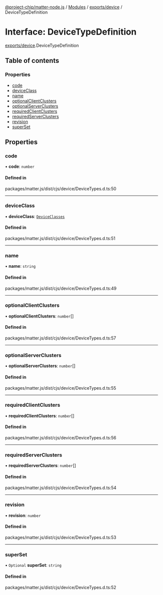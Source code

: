 [@project-chip/matter-node.js](../README.md) / [Modules](../modules.md) / [exports/device](../modules/exports_device.md) / DeviceTypeDefinition

# Interface: DeviceTypeDefinition

[exports/device](../modules/exports_device.md).DeviceTypeDefinition

## Table of contents

### Properties

- [code](exports_device.DeviceTypeDefinition.md#code)
- [deviceClass](exports_device.DeviceTypeDefinition.md#deviceclass)
- [name](exports_device.DeviceTypeDefinition.md#name)
- [optionalClientClusters](exports_device.DeviceTypeDefinition.md#optionalclientclusters)
- [optionalServerClusters](exports_device.DeviceTypeDefinition.md#optionalserverclusters)
- [requiredClientClusters](exports_device.DeviceTypeDefinition.md#requiredclientclusters)
- [requiredServerClusters](exports_device.DeviceTypeDefinition.md#requiredserverclusters)
- [revision](exports_device.DeviceTypeDefinition.md#revision)
- [superSet](exports_device.DeviceTypeDefinition.md#superset)

## Properties

### code

• **code**: `number`

#### Defined in

packages/matter.js/dist/cjs/device/DeviceTypes.d.ts:50

___

### deviceClass

• **deviceClass**: [`DeviceClasses`](../enums/exports_device.DeviceClasses.md)

#### Defined in

packages/matter.js/dist/cjs/device/DeviceTypes.d.ts:51

___

### name

• **name**: `string`

#### Defined in

packages/matter.js/dist/cjs/device/DeviceTypes.d.ts:49

___

### optionalClientClusters

• **optionalClientClusters**: `number`[]

#### Defined in

packages/matter.js/dist/cjs/device/DeviceTypes.d.ts:57

___

### optionalServerClusters

• **optionalServerClusters**: `number`[]

#### Defined in

packages/matter.js/dist/cjs/device/DeviceTypes.d.ts:55

___

### requiredClientClusters

• **requiredClientClusters**: `number`[]

#### Defined in

packages/matter.js/dist/cjs/device/DeviceTypes.d.ts:56

___

### requiredServerClusters

• **requiredServerClusters**: `number`[]

#### Defined in

packages/matter.js/dist/cjs/device/DeviceTypes.d.ts:54

___

### revision

• **revision**: `number`

#### Defined in

packages/matter.js/dist/cjs/device/DeviceTypes.d.ts:53

___

### superSet

• `Optional` **superSet**: `string`

#### Defined in

packages/matter.js/dist/cjs/device/DeviceTypes.d.ts:52
